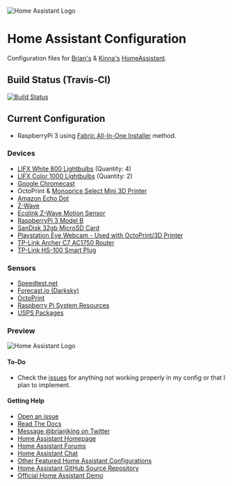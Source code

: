 ![Home Assistant Logo](https://github.com/brianjking/hass-config/blob/master/hass.png "Home Assistant Logo")

# Home Assistant Configuration

Configuration files for [Brian's](https://twitter.com/brianjking) & [Kinna's](https://twitter.com/real_kinna) [HomeAssistant](https://home-assistant.io).

## Build Status (Travis-CI)

[![Build Status](https://travis-ci.org/brianjking/hass-config.svg?branch=master)](https://travis-ci.org/brianjking/hass-config)

## Current Configuration

* RaspberryPi 3 using [Fabric All-In-One Installer](https://github.com/home-assistant/fabric-home-assistant) method.

### Devices

* [LIFX White 800 Lightbulbs](http://lifx.refr.cc/F6NXQNK) (Quantity: 4)
* [LIFX Color 1000 Lightbulbs](http://lifx.refr.cc/F6NXQNK) (Quantity: 2)
* [Google Chromecast](https://www.google.com/intl/en_us/chromecast/?utm_source=chromecast.com)
* OctoPrint & [Monoprice Select Mini 3D Printer](https://www.amazon.com/gp/product/B01FL49VZE/ref=as_li_tl?ie=UTF8&tag=brianjking-20&camp=1789&creative=9325&linkCode=as2&creativeASIN=B01FL49VZE&linkId=76e68ae7b7e1da100d3b710dd8ac260e)
* [Amazon Echo Dot](https://www.amazon.com/gp/product/B01DFKC2SO/ref=as_li_tl?ie=UTF8&tag=brianjking-20&camp=1789&creative=9325&linkCode=as2&creativeASIN=B01DFKC2SO&linkId=fd530006c93e95bccfdc671a5422be7a)
* [Z-Wave](https://www.amazon.com/gp/product/B00X0AWA6E/ref=as_li_tl?ie=UTF8&tag=brianjking-20&camp=1789&creative=9325&linkCode=as2&creativeASIN=B00X0AWA6E&linkId=46e62070962b1fa275b982f99c9c6aa5)
* [Ecolink Z-Wave Motion Sensor](https://www.amazon.com/gp/product/B00FB1TBKS/ref=as_li_tl?ie=UTF8&tag=brianjking-20&camp=1789&creative=9325&linkCode=as2&creativeASIN=B00FB1TBKS&linkId=340fc9e2f1a49196bcc3f93aa39c3bb2)
* [RaspberryPi 3 Model B](http://amzn.to/2kmuagD)
* [SanDisk 32gb MicroSD Card](http://amzn.to/2l1qCjd)
* [Playstation Eye Webcam - Used with OctoPrint/3D Printer](http://amzn.to/2kYYZbm)
* [TP-Link Archer C7 AC1750 Router](http://amzn.to/2l1rfJB)
* [TP-Link HS-100 Smart Plug](http://amzn.to/2kxkzDR)

### Sensors

* [Speedtest.net](https://home-assistant.io/components/sensor.speedtest/)
* [Forecast.io (Darksky)](https://darksky.net)
* [OctoPrint](https://github.com/foosel/OctoPrint)
* [Raspberry Pi System Resources](https://home-assistant.io/components/sensor.systemmonitor/)
* [USPS Packages](https://home-assistant.io/components/sensor.usps/)

### Preview
![Home Assistant Logo](https://github.com/brianjking/hass-config/blob/master/home-assistant.gif "Home Assistant Preview")

#### To-Do

* Check the [issues](https://github.com/brianjking/hass-config/issues) for anything not working properly in my config or that I plan to implement. 

#### Getting Help

* [Open an issue](https://github.com/brianjking/hass-config/issues/new)
* [Read The Docs](https://github.com/brianjking/hass-config/tree/master/docs)
* [Message @brianjking on Twitter](https://twitter.com/brianjking)
* [Home Assistant Homepage](https://home-assistant.io/)
* [Home Assistant Forums](https://community.home-assistant.io/)
* [Home Assistant Chat](https://gitter.im/home-assistant/home-assistant)
* [Other Featured Home Assistant Configurations](https://home-assistant.io/cookbook/)
* [Home Assistant GitHub Source Repository](https://github.com/home-assistant/home-assistant)
* [Official Home Assistant Demo](https://home-assistant.io/demo/)
